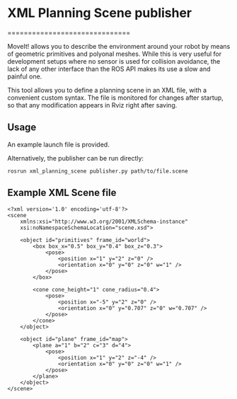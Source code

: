 # XML Planning Scene publisher
==============================

MoveIt! allows you to describe the environment around your robot by means of geometric primitives and polyonal meshes. While this is very useful for development setups where no sensor is used for collision avoidance, the lack of any other interface than the ROS API makes its use a slow and painful one. 

This tool allows you to define a planning scene in an XML file, with a convenient custom syntax. The file is monitored for changes after startup, so that any modification appears in Rviz right after saving. 

## Usage

An example launch file is provided. 

Alternatively, the publisher can be run directly:

    rosrun xml_planning_scene publisher.py path/to/file.scene

## Example XML Scene file

    <?xml version='1.0' encoding='utf-8'?>
    <scene 
    	xmlns:xsi="http://www.w3.org/2001/XMLSchema-instance"
    	xsi:noNamespaceSchemaLocation="scene.xsd">
    	
    	<object id="primitives" frame_id="world">
    		<box box_x="0.5" box_y="0.4" box_z="0.3">
    			<pose>
    				<position x="1" y="2" z="0" />
    				<orientation x="0" y="0" z="0" w="1" />
    			</pose>
    		</box>
    		
    		<cone cone_height="1" cone_radius="0.4">
    			<pose>
    				<position x="-5" y="2" z="0" />
    				<orientation x="0" y="0.707" z="0" w="0.707" />
    			</pose>
    		</cone>	
    	</object>
    	
    	<object id="plane" frame_id="map">
    		<plane a="1" b="2" c="3" d="4">
    			<pose>
    				<position x="1" y="2" z="-4" />
    				<orientation x="0" y="0" z="0" w="1" />
    			</pose>
    		</plane>
    	</object>
    </scene>
